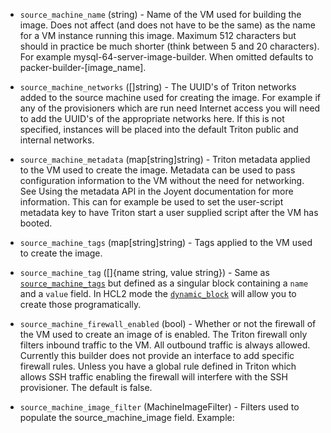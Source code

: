 <!-- Code generated from the comments of the SourceMachineConfig struct in builder/triton/source_machine_config.go; DO NOT EDIT MANUALLY -->

-   `source_machine_name` (string) - Name of the VM used for building the
    image. Does not affect (and does not have to be the same) as the name for a
    VM instance running this image. Maximum 512 characters but should in
    practice be much shorter (think between 5 and 20 characters). For example
    mysql-64-server-image-builder. When omitted defaults to
    packer-builder-[image_name].
    
-   `source_machine_networks` ([]string) - The UUID's of Triton
    networks added to the source machine used for creating the image. For
    example if any of the provisioners which are run need Internet access you
    will need to add the UUID's of the appropriate networks here. If this is
    not specified, instances will be placed into the default Triton public and
    internal networks.
    
-   `source_machine_metadata` (map[string]string) - Triton metadata
    applied to the VM used to create the image. Metadata can be used to pass
    configuration information to the VM without the need for networking. See
    Using the metadata
    API in the
    Joyent documentation for more information. This can for example be used to
    set the user-script metadata key to have Triton start a user supplied
    script after the VM has booted.
    
-   `source_machine_tags` (map[string]string) - Tags applied to the VM used to create the image.
    
-   `source_machine_tag` ([]{name string, value string}) - Same as [`source_machine_tags`](#source_machine_tags) but defined as a
    singular block containing a `name` and a `value` field. In HCL2 mode the
    [`dynamic_block`](https://packer.io/docs/configuration/from-1.5/expressions.html#dynamic-blocks)
    will allow you to create those programatically.
    
-   `source_machine_firewall_enabled` (bool) - Whether or not the firewall
    of the VM used to create an image of is enabled. The Triton firewall only
    filters inbound traffic to the VM. All outbound traffic is always allowed.
    Currently this builder does not provide an interface to add specific
    firewall rules. Unless you have a global rule defined in Triton which
    allows SSH traffic enabling the firewall will interfere with the SSH
    provisioner. The default is false.
    
-   `source_machine_image_filter` (MachineImageFilter) - Filters used to populate the
    source_machine_image field. Example:
    